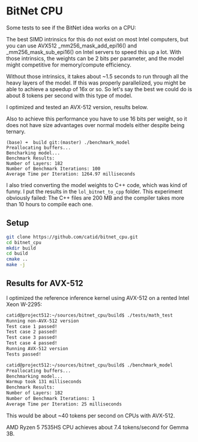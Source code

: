 # BitNet CPU

Some tests to see if the BitNet idea works on a CPU:

The best SIMD intrinsics for this do not exist on most Intel computers, but you can use AVX512 _mm256_mask_add_epi16() and _mm256_mask_sub_epi16() on Intel servers to speed this up a lot.  With those intrinsics, the weights can be 2 bits per parameter, and the model might competitive for memory/compute efficiency.

Without those intrinsics, it takes about ~1.5 seconds to run through all the heavy layers of the model.  If this was properly parallelized, you might be able to achieve a speedup of 16x or so.  So let's say the best we could do is about 8 tokens per second with this type of model.

I optimized and tested an AVX-512 version, results below.

Also to achieve this performance you have to use 16 bits per weight, so it does not have size advantages over normal models either despite being ternary.

```
(base) ➜  build git:(master) ./benchmark_model
Preallocating buffers...
Bencharking model...
Benchmark Results:
Number of Layers: 182
Number of Benchmark Iterations: 100
Average Time per Iteration: 1264.97 milliseconds
```

I also tried converting the model weights to C++ code, which was kind of funny.  I put the results in the `lol_bitnet_to_cpp` folder.  This experiment obviously failed: The C++ files are 200 MB and the compiler takes more than 10 hours to compile each one.

## Setup

```bash
git clone https://github.com/catid/bitnet_cpu.git
cd bitnet_cpu
mkdir build
cd build
cmake ..
make -j
```

## Results for AVX-512

I optimized the reference inference kernel using AVX-512 on a rented Intel Xeon W-2295:

```bash
catid@project512:~/sources/bitnet_cpu/build$ ./tests/math_test 
Running non-AVX-512 version
Test case 1 passed!
Test case 2 passed!
Test case 3 passed!
Test case 4 passed!
Running AVX-512 version
Tests passed!

catid@project512:~/sources/bitnet_cpu/build$ ./benchmark_model 
Preallocating buffers...
Benchmarking model...
Warmup took 131 milliseconds
Benchmark Results:
Number of Layers: 182
Number of Benchmark Iterations: 1
Average Time per Iteration: 25 milliseconds
```

This would be about ~40 tokens per second on CPUs with AVX-512.

AMD Ryzen 5 7535HS CPU achieves about 7.4 tokens/second for Gemma 3B.
